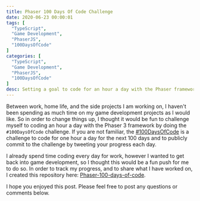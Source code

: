 ```yaml
---
title: Phaser 100 Days Of Code Challenge
date: 2020-06-23 00:00:01
tags: [
  "TypeScript",
  "Game Development",
  "PhaserJS",
  "100DaysOfCode"
]
categories: [
  "TypeScript",
  "Game Development",
  "PhaserJS",
  "100DaysOfCode"
]
desc: Setting a goal to code for an hour a day with the Phaser framework!
---
```


Between work, home life, and the side projects I am working on, I haven't been spending as much time on my game development projects as I would like. So in order to change things up, I thought it would be fun to challenge myself to coding an hour a day with the Phaser 3 framework by doing the `#100DaysOfCode` challenge. If you are not familiar, the <a href="https://www.100daysofcode.com/" target="_blank">#100DaysOfCode</a> is a challenge to code for one hour a day for the next 100 days and to publicly commit to the challenge by tweeting your progress each day.

I already spend time coding every day for work, however I wanted to get back into game development, so I thought this would be a fun push for me to do so. In order to track my progress, and to share what I have worked on, I created this repository here: <a href="https://github.com/scottwestover/phaser-100-days-of-code" target="_blank">Phaser-100-days-of-code</a>.

I hope you enjoyed this post. Please feel free to post any questions or comments below.
